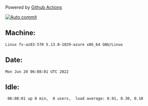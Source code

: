 Powered by [Github Actions](https://github.com/features/actions)

[![Auto commit](https://github.com/gyfary/workstation/workflows/Auto%20commit/badge.svg)](https://github.com/gyfary/workstation/actions?query=workflow%3A%22Auto+commit%22)

## Machine:
```
Linux fv-az83-570 5.13.0-1029-azure x86_64 GNU/Linux
```
## Date:
```
Mon Jun 20 06:08:01 UTC 2022
```
## Idle:
```
 06:08:01 up 0 min,  0 users,  load average: 0.91, 0.30, 0.10
```
